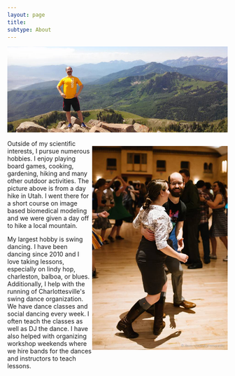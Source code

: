 ```yaml
---
layout: page
title:
subtype: About
---
```


<p><img src="/images/Kyle_mountains.png"></p> 

<p style="float: right;"><img class="margined" src="/images/Kyle_dancing3.jpg" width="310px"></p> 

Outside of my scientific interests, I pursue numerous hobbies.
I enjoy playing board games, cooking, gardening, hiking and many other outdoor activities.
The picture above is from a day hike in Utah. 
I went there for a short course on image based biomedical modeling and we were given a day off to hike a local mountain.


My largest hobby is swing dancing.
I have been dancing since 2010 and I love taking lessons, especially on lindy hop, charleston, balboa, or blues.
Additionally, I help with the running of Charlottesville's swing dance organization. 
We have dance classes and social dancing every week. I often teach the classes as well as DJ the dance.
I have also helped with organizing workshop weekends where we hire bands for the dances and instructors to teach lessons.